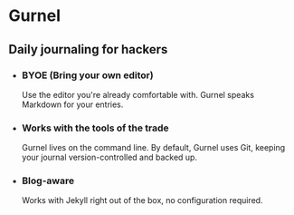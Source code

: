 # Gurnel
## Daily journaling for hackers

* ### BYOE (Bring your own editor)
  Use the editor you're already comfortable with. Gurnel speaks Markdown for your entries.

* ### Works with the tools of the trade
  Gurnel lives on the command line. By default, Gurnel uses Git, keeping your journal version-controlled and backed up.

* ### Blog-aware
  Works with Jekyll right out of the box, no configuration required.
